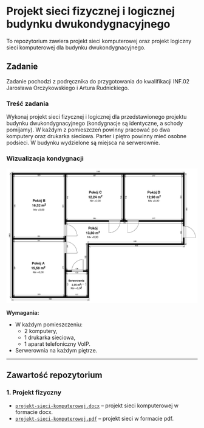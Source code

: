 # Projekt sieci fizycznej i logicznej budynku dwukondygnacyjnego

To repozytorium zawiera projekt sieci komputerowej oraz projekt logiczny sieci komputerowej dla budynku dwukondygnacyjnego.

## Zadanie

Zadanie pochodzi z podręcznika do przygotowania do kwalifikacji INF.02 Jarosława Orczykowskiego i Artura Rudnickiego.

### Treść zadania

Wykonaj projekt sieci fizycznej i logicznej dla przedstawionego projektu budynku dwukondygnacyjnego (kondygnacje są identyczne, a schody pomijamy). W każdym z pomieszczeń powinny pracować po dwa komputery oraz drukarka sieciowa. Parter i piętro powinny mieć osobne podsieci. W budynku wydzielone są miejsca na serwerownie.

### Wizualizacja kondygnacji

![Wizualizacja kondygnacji](obrazy/wizualizacja-kondygnacji.png)

**Wymagania:**
- W każdym pomieszczeniu:
  - 2 komputery,
  - 1 drukarka sieciowa,
  - 1 aparat telefoniczny VoIP.
- Serwerownia na każdym piętrze.

---

## Zawartość repozytorium

### 1. Projekt fizyczny
- [`projekt-sieci-komputerowej.docx`](projekt-fizyczny/projekt-sieci-komputerowej.docx) – projekt sieci komputerowej w formacie docx.
- [`projekt-sieci-komputerowej.pdf`](projekt-fizyczny/projekt-sieci-komputerowej.pdf) – projekt sieci w formacie pdf.
